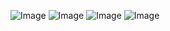 ![Image](https://github.com/user-attachments/assets/6add79c7-18ff-453f-8b4d-3f24eacf722d)
![Image](https://github.com/user-attachments/assets/39e12dab-5b25-4e49-9f8c-9debab52fb42)
![Image](https://github.com/user-attachments/assets/3fc519e8-4470-4442-b99a-243993ffd275)
![Image](https://github.com/user-attachments/assets/7365f647-99d0-4553-8b4a-86b4995d8ed1)

